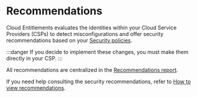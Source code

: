 # Recommendations

Cloud Entitlements evaluates the identities within your Cloud Service Providers (CSPs) to detect misconfigurations and offer security recommendations based on your [Security policies](/v3-32/docs/cloud-entitlements-security-policies).

:::danger
If you decide to implement these changes, you must make them directly in your CSP.
:::

All recommendations are centralized in the [Recommendations report](/v3-32/docs/cloud-entitlements-recommendations-report). 

If you need help consulting the security recommendations, refer to [How to view recommendations](/v3-32/docs/cloud-entitlements-how-to-view-recommendations).
